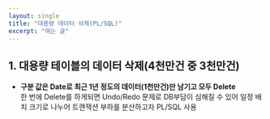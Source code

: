 ```yaml
---
layout: single
title: "대용량 데이터 삭제(PL/SQL)"
excerpt: "여는 글"	
---
```










## 1.  대용량 테이블의 데이터 삭제(4천만건 중 3천만건) 

* __구분 값은 Date로 최근 1년 정도의 데이터(1천만건)만 남기고 모두 Delete__  
한 번에 Delete를 하게되면 Undo/Redo 문제로 DB부담이 심해질 수 있어
일정 배치 크기로 나누어 트랜잭션 부하를 분산하고자 PL/SQL 사용
